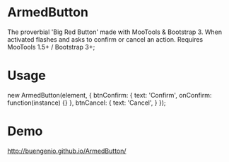 # ArmedButton
The proverbial 'Big Red Button' made with MooTools & Bootstrap 3. When activated flashes and asks to confirm or cancel an action. Requires MooTools 1.5+ / Bootstrap 3+;

# Usage
new ArmedButton(element, {
        btnConfirm: {
                text: 'Confirm',
                onConfirm: function(instance) {}
        },
        btnCancel: {
                text: 'Cancel',
        }
});

# Demo
http://buengenio.github.io/ArmedButton/


